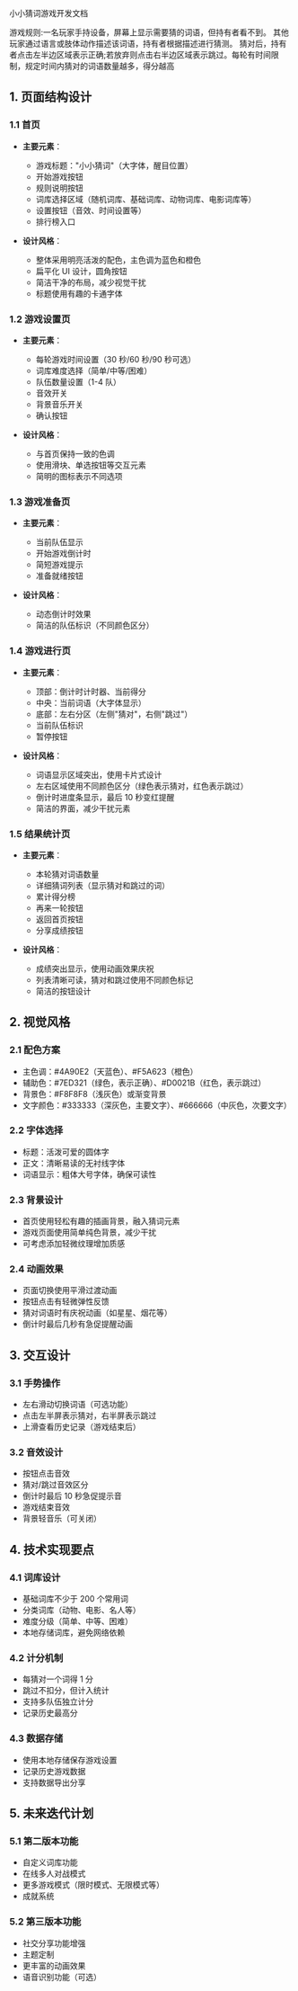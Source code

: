 小小猜词游戏开发文档

游戏规则:一名玩家手持设备，屏幕上显示需要猜的词语，但持有者看不到。 其他玩家通过语言或肢体动作描述该词语，持有者根据描述进行猜测。 猜对后，持有者点击左半边区域表示正确;若放弃则点击右半边区域表示跳过。每轮有时间限制，规定时间内猜对的词语数量越多，得分越高

## 1. 页面结构设计

### 1.1 首页

- **主要元素**：

  - 游戏标题："小小猜词"（大字体，醒目位置）
  - 开始游戏按钮
  - 规则说明按钮
  - 词库选择区域（随机词库、基础词库、动物词库、电影词库等）
  - 设置按钮（音效、时间设置等）
  - 排行榜入口

- **设计风格**：
  - 整体采用明亮活泼的配色，主色调为蓝色和橙色
  - 扁平化 UI 设计，圆角按钮
  - 简洁干净的布局，减少视觉干扰
  - 标题使用有趣的卡通字体

### 1.2 游戏设置页

- **主要元素**：

  - 每轮游戏时间设置（30 秒/60 秒/90 秒可选）
  - 词库难度选择（简单/中等/困难）
  - 队伍数量设置（1-4 队）
  - 音效开关
  - 背景音乐开关
  - 确认按钮

- **设计风格**：
  - 与首页保持一致的色调
  - 使用滑块、单选按钮等交互元素
  - 简明的图标表示不同选项

### 1.3 游戏准备页

- **主要元素**：

  - 当前队伍显示
  - 开始游戏倒计时
  - 简短游戏提示
  - 准备就绪按钮

- **设计风格**：
  - 动态倒计时效果
  - 简洁的队伍标识（不同颜色区分）

### 1.4 游戏进行页

- **主要元素**：

  - 顶部：倒计时计时器、当前得分
  - 中央：当前词语（大字体显示）
  - 底部：左右分区（左侧"猜对"，右侧"跳过"）
  - 当前队伍标识
  - 暂停按钮

- **设计风格**：
  - 词语显示区域突出，使用卡片式设计
  - 左右区域使用不同颜色区分（绿色表示猜对，红色表示跳过）
  - 倒计时进度条显示，最后 10 秒变红提醒
  - 简洁的界面，减少干扰元素

### 1.5 结果统计页

- **主要元素**：

  - 本轮猜对词语数量
  - 详细猜词列表（显示猜对和跳过的词）
  - 累计得分榜
  - 再来一轮按钮
  - 返回首页按钮
  - 分享成绩按钮

- **设计风格**：
  - 成绩突出显示，使用动画效果庆祝
  - 列表清晰可读，猜对和跳过使用不同颜色标记
  - 简洁的按钮设计

## 2. 视觉风格

### 2.1 配色方案

- 主色调：#4A90E2（天蓝色）、#F5A623（橙色）
- 辅助色：#7ED321（绿色，表示正确）、#D0021B（红色，表示跳过）
- 背景色：#F8F8F8（浅灰色）或渐变背景
- 文字颜色：#333333（深灰色，主要文字）、#666666（中灰色，次要文字）

### 2.2 字体选择

- 标题：活泼可爱的圆体字
- 正文：清晰易读的无衬线字体
- 词语显示：粗体大号字体，确保可读性

### 2.3 背景设计

- 首页使用轻松有趣的插画背景，融入猜词元素
- 游戏页面使用简单纯色背景，减少干扰
- 可考虑添加轻微纹理增加质感

### 2.4 动画效果

- 页面切换使用平滑过渡动画
- 按钮点击有轻微弹性反馈
- 猜对词语时有庆祝动画（如星星、烟花等）
- 倒计时最后几秒有急促提醒动画

## 3. 交互设计

### 3.1 手势操作

- 左右滑动切换词语（可选功能）
- 点击左半屏表示猜对，右半屏表示跳过
- 上滑查看历史记录（游戏结束后）

### 3.2 音效设计

- 按钮点击音效
- 猜对/跳过音效区分
- 倒计时最后 10 秒急促提示音
- 游戏结束音效
- 背景轻音乐（可关闭）

## 4. 技术实现要点

### 4.1 词库设计

- 基础词库不少于 200 个常用词
- 分类词库（动物、电影、名人等）
- 难度分级（简单、中等、困难）
- 本地存储词库，避免网络依赖

### 4.2 计分机制

- 每猜对一个词得 1 分
- 跳过不扣分，但计入统计
- 支持多队伍独立计分
- 记录历史最高分

### 4.3 数据存储

- 使用本地存储保存游戏设置
- 记录历史游戏数据
- 支持数据导出分享

## 5. 未来迭代计划

### 5.1 第二版本功能

- 自定义词库功能
- 在线多人对战模式
- 更多游戏模式（限时模式、无限模式等）
- 成就系统

### 5.2 第三版本功能

- 社交分享功能增强
- 主题定制
- 更丰富的动画效果
- 语音识别功能（可选）
